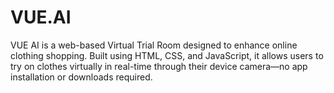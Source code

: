 # VUE.AI
VUE AI is a web-based Virtual Trial Room designed to enhance online clothing shopping. Built using HTML, CSS, and JavaScript, it allows users to try on clothes virtually in real-time through their device camera—no app installation or downloads required.

